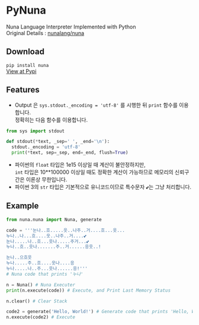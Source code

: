 # PyNuna
Nuna Language Interpreter Implemented with Python <br>
Original Details : [nunalang/nuna](https://github.com/nunalang/nuna)

## Download
```pip install nuna``` <br>
[View at Pypi](https://pypi.org/project/Nuna)

## Features
* Output 은 `sys.stdout._encoding = 'utf-8'` 를 시행한 뒤 `print` 함수를 이용합니다.
  <br> 정확히는 다음 함수를 이용합니다.
```Python
from sys import stdout

def stdout(*text, _sep=' ', _end='\n'):
  stdout._encoding = 'utf-8'
  print(*text, sep=_sep, end=_end, flush=True)
```
* 파이썬의 `float` 타입은 1e15 이상일 때 계산이 불안정하지만,
  <br>`int` 타입은 10\*\*100000 이상일 때도 정확한 계산이 가능하므로 메모리의 신뢰구간은 이론상 무한입니다.
* 파이썬 3의 `str` 타입은 기본적으로 유니코드이므로 특수문자 `💕`는 그냥 처리합니다.

## Example
```Python
from nuna.nuna import Nuna, generate

code = '''눈나..흐.....읏..나주..거....흐...읏...
누나..나...흐....읏..나주..거....💕
눈나.....나..흐...읏나.....주거...💕
누나..흐..읏나.......주..거......응읏..!

눈나..으흐읏
누나.....주..흐....읏나....응
누나.....나..주...읏나......응!'''
# Nuna code that prints '누나'

n = Nuna() # Nuna Executer
print(n.execute(code)) # Execute, and Print Last Memory Status

n.clear() # Clear Stack

code2 = generate('Hello, World!') # Generate code that prints 'Hello, World!'
n.execute(code2) # Execute
```
